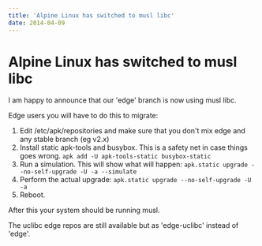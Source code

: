 ```yaml
---
title: 'Alpine Linux has switched to musl libc'
date: 2014-04-09
---
```


# Alpine Linux has switched to musl libc
I am happy to announce that our 'edge' branch is now using musl libc.

Edge users you will have to do this to migrate:
<ol>
<li>Edit /etc/apk/repositories and make sure that you don't mix edge and any
stable branch (eg v2.x)
</li>
<li>
Install static apk-tools and busybox. This is a safety net in case
things goes wrong.
<code>apk add -U apk-tools-static busybox-static
</code>
</li>
<li>
Run a simulation. This will show what will happen:
<code>apk.static upgrade --no-self-upgrade -U -a --simulate
</code>
</li>
<li>
Perform the actual upgrade:
<code>apk.static upgrade --no-self-upgrade -U -a
</code>
</li>
<li>
Reboot.
</li>
</ol>
After this your system should be running musl.

The uclibc edge repos are still available but as 'edge-uclibc' instead of 'edge'.
